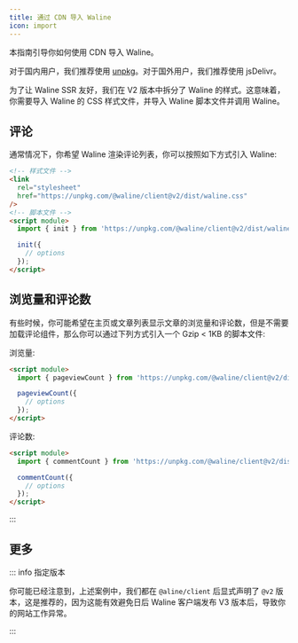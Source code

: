 ```yaml
---
title: 通过 CDN 导入 Waline
icon: import
---
```


本指南引导你如何使用 CDN 导入 Waline。

<!-- more -->

对于国内用户，我们推荐使用 [unpkg](https://unpkg.com/@waline/client)。对于国外用户，我们推荐使用 jsDelivr。

为了让 Waline SSR 友好，我们在 V2 版本中拆分了 Waline 的样式。这意味着，你需要导入 Waline 的 CSS 样式文件，并导入 Waline 脚本文件并调用 Waline。

## 评论

通常情况下，你希望 Waline 渲染评论列表，你可以按照如下方式引入 Waline:

```html
<!-- 样式文件 -->
<link
  rel="stylesheet"
  href="https://unpkg.com/@waline/client@v2/dist/waline.css"
/>
<!-- 脚本文件 -->
<script module>
  import { init } from 'https://unpkg.com/@waline/client@v2/dist/waline.mjs';

  init({
    // options
  });
</script>
```

## 浏览量和评论数

有些时候，你可能希望在主页或文章列表显示文章的浏览量和评论数，但是不需要加载评论组件，那么你可以通过下列方式引入一个 Gzip < 1KB 的脚本文件:

浏览量:

```html
<script module>
  import { pageviewCount } from 'https://unpkg.com/@waline/client@v2/dist/pageview.mjs';

  pageviewCount({
    // options
  });
</script>
```

评论数:

```html
<script module>
  import { commentCount } from 'https://unpkg.com/@waline/client@v2/dist/comment.mjs';

  commentCount({
    // options
  });
</script>
```

:::

## 更多

::: info 指定版本

你可能已经注意到，上述案例中，我们都在 `@aline/client` 后显式声明了 `@v2` 版本，这是推荐的，因为这能有效避免日后 Waline 客户端发布 V3 版本后，导致你的网站工作异常。

:::
